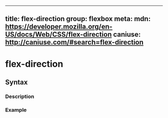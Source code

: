 
  ---
  title: flex-direction
  group: flexbox
  meta:
    mdn: https://developer.mozilla.org/en-US/docs/Web/CSS/flex-direction
    caniuse: http://caniuse.com/#search=flex-direction
  ---

  # flex-direction
  <!--- Introduction for flex-direction, keep it brief and set the overall context -->

  ## Syntax
  <!--- Introduce the various syntax for flex-direction -->

  ### Description
  <!--- For each major section of syntax, provide a description explaining its usage further -->

  ### Example
  <!--- Provide code examples for the syntax block you're currently describing -->